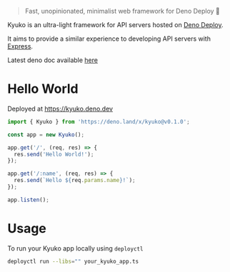 > Fast, unopinionated, minimalist web framework for Deno Deploy 🦕

Kyuko is an ultra-light framework for API servers hosted on [Deno Deploy](https://deno.com/deploy).

It aims to provide a similar experience to developing API servers with [Express](https://expressjs.com/).

Latest deno doc available [here](https://doc.deno.land/https/deno.land/x/kyuko/mod.ts)

# Hello World

Deployed at https://kyuko.deno.dev

```ts
import { Kyuko } from 'https://deno.land/x/kyuko@v0.1.0';

const app = new Kyuko();

app.get('/', (req, res) => {
  res.send('Hello World!');
});

app.get('/:name', (req, res) => {
  res.send(`Hello ${req.params.name}!`);
});

app.listen();

```

# Usage

To run your Kyuko app locally using `deployctl`

```sh
deployctl run --libs="" your_kyuko_app.ts
```

